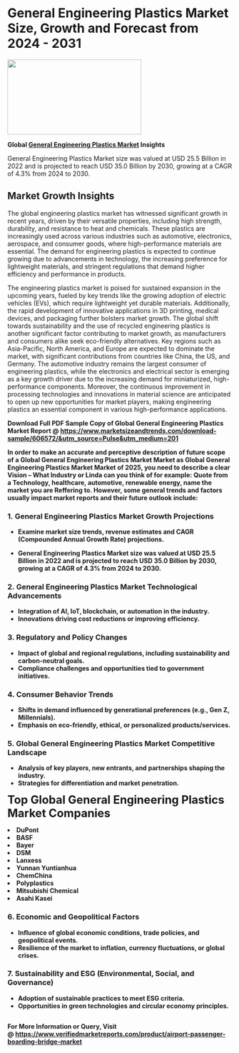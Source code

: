 <H1>General Engineering Plastics Market Size, Growth and Forecast from 2024 - 2031</H1><img class="aligncenter size-medium wp-image-584254" src="https://thirdeyenews.in/wp-content/uploads/2024/09/Global-Market-Research-300x168.jpeg" alt="" width="300" height="168" /><p><strong>Global&nbsp;<a href="https://www.marketsizeandtrends.com/download-sample/606572/&amp;utm_source=Pulse&amp;utm_medium=201">General Engineering Plastics Market</a> Insights</strong></p><p>General Engineering Plastics Market size was valued at USD 25.5 Billion in 2022 and is projected to reach USD 35.0 Billion by 2030, growing at a CAGR of 4.3% from 2024 to 2030.</p><p><h2>Market Growth Insights</h2> <p>The global engineering plastics market has witnessed significant growth in recent years, driven by their versatile properties, including high strength, durability, and resistance to heat and chemicals. These plastics are increasingly used across various industries such as automotive, electronics, aerospace, and consumer goods, where high-performance materials are essential. The demand for engineering plastics is expected to continue growing due to advancements in technology, the increasing preference for lightweight materials, and stringent regulations that demand higher efficiency and performance in products.</p> <p><strong></strong></p> <p>The engineering plastics market is poised for sustained expansion in the upcoming years, fueled by key trends like the growing adoption of electric vehicles (EVs), which require lightweight yet durable materials. Additionally, the rapid development of innovative applications in 3D printing, medical devices, and packaging further bolsters market growth. The global shift towards sustainability and the use of recycled engineering plastics is another significant factor contributing to market growth, as manufacturers and consumers alike seek eco-friendly alternatives. Key regions such as Asia-Pacific, North America, and Europe are expected to dominate the market, with significant contributions from countries like China, the US, and Germany. The automotive industry remains the largest consumer of engineering plastics, while the electronics and electrical sector is emerging as a key growth driver due to the increasing demand for miniaturized, high-performance components. Moreover, the continuous improvement in processing technologies and innovations in material science are anticipated to open up new opportunities for market players, making engineering plastics an essential component in various high-performance applications.</p> <p><strong></p><p><span class=""><strong>Download Full PDF Sample Copy of Global General Engineering Plastics Market Report</strong> @ <a href="https://www.marketsizeandtrends.com/download-sample/606572/&amp;utm_source=Pulse&amp;utm_medium=201" target="_blank">https://www.marketsizeandtrends.com/download-sample/606572/&amp;utm_source=Pulse&amp;utm_medium=201</a></span></p><p>In order to make an accurate and perceptive description of future scope of a Global&nbsp;General Engineering Plastics Market Market as Global&nbsp;General Engineering Plastics Market Market of 2025, you need to describe a clear Vision &ndash; What Industry or Linda can you think of for example: Quote from a Technology, healthcare, automotive, renewable energy, name the market you are Reffering to. However, some general trends and factors usually impact market reports and their future outlook include:</p><h3>1.&nbsp;<strong>General Engineering Plastics Market Growth Projections</strong></h3><ul><li>Examine market size trends, revenue estimates and CAGR (Compounded Annual Growth Rate) projections.</li><li><p>General Engineering Plastics Market size was valued at USD 25.5 Billion in 2022 and is projected to reach USD 35.0 Billion by 2030, growing at a CAGR of 4.3% from 2024 to 2030.</p></li></ul><h3>2.&nbsp;<strong>General Engineering Plastics Market Technological Advancements</strong></h3><ul><li>Integration of AI, IoT, blockchain, or automation in the industry.</li><li>Innovations driving cost reductions or improving efficiency.</li></ul><h3>3.&nbsp;<strong>Regulatory and Policy Changes</strong></h3><ul><li>Impact of global and regional regulations, including sustainability and carbon-neutral goals.</li><li>Compliance challenges and opportunities tied to government initiatives.</li></ul><h3>4.&nbsp;<strong>Consumer Behavior Trends</strong></h3><ul><li>Shifts in demand influenced by generational preferences (e.g., Gen Z, Millennials).</li><li>Emphasis on eco-friendly, ethical, or personalized products/services.</li></ul><h3>5.&nbsp;<strong>Global General Engineering Plastics Market Competitive Landscape</strong></h3><ul><li>Analysis of key players, new entrants, and partnerships shaping the industry.</li><li>Strategies for differentiation and market penetration.</li></ul><p data-pm-slice="1 1 []"><span style="color: inherit; font-family: inherit; font-size: 25px;">Top Global General Engineering Plastics Market Companies</span></p><div class="" data-test-id=""><p><li>DuPont</li><li> BASF</li><li> Bayer</li><li> DSM</li><li> Lanxess</li><li> Yunnan Yuntianhua</li><li> ChemChina</li><li> Polyplastics</li><li> Mitsubishi Chemical</li><li> Asahi Kasei</li></p></div><h3>6.&nbsp;<strong>Economic and Geopolitical Factors</strong></h3><ul><li>Influence of global economic conditions, trade policies, and geopolitical events.</li><li>Resilience of the market to inflation, currency fluctuations, or global crises.</li></ul><h3>7.&nbsp;<strong>Sustainability and ESG (Environmental, Social, and Governance)</strong></h3><ul><li>Adoption of sustainable practices to meet ESG criteria.</li><li>Opportunities in green technologies and circular economy principles.</li></ul><h2><strong style="font-size: 14px;">For More Information or Query, Visit @&nbsp;</strong><a style="background-color: #ffffff; font-size: 14px;" href="https://www.marketsizeandtrends.com/report/general-engineering-plastics-market/" target="_blank">https://www.verifiedmarketreports.com/product/airport-passenger-boarding-bridge-market</a></h2>
